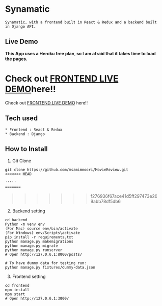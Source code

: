 # Synamatic

```
Synamatic, with a frontend built in React & Redux and a backend built in Django API.
```

## Live Demo

**This App uses a Heroku free plan, so I am afraid that it takes time to load the pages.**


Check out [FRONTEND LIVE DEMO](https://movie-review-app-frontend-1.herokuapp.com/)here!!
=======
Check out [FRONTEND LIVE DEMO](https://movie-review-app-frontend-1.herokuapp.com/) here!!




## Tech used

```
* Frontend : React & Redux
* Backend : Django
```

## How to Install

1. Git Clone

```
git clone https://github.com/msamimnoori/MovieReview.git
<<<<<<< HEAD

'''''
=======
```
>>>>>>> f276936f67ace41d5ff297473e209abb78df5db6

2. Backend setting

```
cd backend
Python -m venv env
(For Mac) source env/bin/activate
(For Windows) env/Scripts\activate
pip install -r requirements.txt
python manage.py makemigrations
python manage.py migrate
python manage.py runserver
# Open http://127.0.0.1:8000/posts/

# To have dummy data for testing run:
python manage.py fixtures/dummy-data.json
```

3. Frontend setting

```
cd frontend
npm install
npm start
# Open http://127.0.0.1:3000/
```
